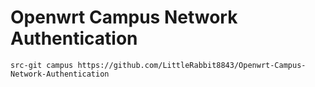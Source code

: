 # Openwrt Campus Network Authentication
 
`src-git campus https://github.com/LittleRabbit8843/Openwrt-Campus-Network-Authentication`
